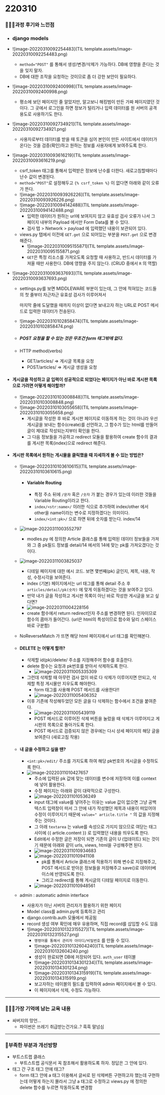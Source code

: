 # 220310

### 👨🏼‍🏫과정 후기와 느낀점

- ### django models

- ![image-20220310092254483](TIL template.assets/image-20220310092254483.png)
  - `method="POST"` 를 통해서 생성/변경/삭제가 가능하다. DB에 영향을 준다는 것을 잊지 말자.
  - DB에 대한 조작을 요청하는 것이므로 좀 더 강한 보안이 필요하다.

- ![image-20220310092400998](TIL template.assets/image-20220310092400998.png)
  - 평소에 보던 페이지인 줄 알았지만, 알고보니 해킹범이 만든 가짜 페이지였던 것이다. 그 곳에서 로그인을 하면 정보가 털리거나 입력 데이터를 원 서버의 공격용도로 사용하기도 한다.

- ![image-20220310092734921](TIL template.assets/image-20220310092734921.png)
  - 사용자로부터 데이터를 받을 때 토큰을 심어 본인이 만든 사이트에서 데이터가 온다는 것을 검증(확인)하고 원하는 정보를 사용자에게 보여주도록 한다.

- ![image-20220310093616219](TIL template.assets/image-20220310093616219.png)
  - csrf_token 태그를 통해서 입력받은 정보에 난수를 더한다. 새로고침할때마다 난수 값이 변경된다.
  - `method="POST"`로 설정해두고 `{% csrf_token %}` 이 없다면 아래와 같이 오류가 뜬다.
  - ![image-20220310093926226](TIL template.assets/image-20220310093926226.png)
  - ![image-20220310094142488](TIL template.assets/image-20220310094142488.png)
    - 입력한 데이터가 원하는 url에 보여지지 않고 유효성 검사 오류가 나서 그 페이지 내부의 Payload 에서만 Form Data를 볼 수 있다.
    - 검사 탭 > Network > payload 에 입력했던 내용이 보관되어 있다.
  - views.py 탭에서 이전에 `GET.get` 으로 되어있는 부분을 `POST.get` 으로 변경해준다.
    - ![image-20220310095155871](TIL template.assets/image-20220310095155871.png)
    - `GET`은 특정 리소스를 가져오도록 요청할 때 사용하고, 반드시 데이터를 가져올 때만 사용한다. DB에 영향을 주지 않는다. (CRUD 중에서 `R` 의 역할)

- ![image-20220310093637693](TIL template.assets/image-20220310093637693.png)
  - settings.py를 보면 MIDDLEWARE 부분이 있는데, 그 안에 적혀있는 코드들의 첫 줄부터 차근차근 유효성 검사가 이루어져서 

    마지막 줄에 도달했을 때까지 이상이 없다면 보내고자 하는 URL로 POST 메서드로 입력한 데이터가 전송된다.

  - ![image-20220310102858474](TIL template.assets/image-20220310102858474.png)

  - ##### POST 요청을 할 수 있는 것은 무조건 form 태그밖에 없다.

  - HTTP method(verbs)

    - GET/articles/ => 게시글 목록을 요청
    - POST/articles/ => 게시글 생성을 요청

- #### 게시글을 작성하고 글 입력이 성공적으로 되었다는 페이지가 아닌 바로 게시판 목록으로 가려면 어떻게 해야할까?

  - ![image-20220310103008848](TIL template.assets/image-20220310103008848.png)
  - ![image-20220310103055658](TIL template.assets/image-20220310103055658.png)
    - 게시글을 작성한 후 바로 게시판 페이지로 이동하게 하는 것이 아니라 우선 게시글을 보내는 함수(create)를 선언하고, 그 함수가 있는 html를 만들어 글이 제대로 작성되는지부터 확인을 한다.
    - 그 다음 정보들을 가공하고 redirect 모듈을 활용하여 create 함수의 결과를 게시판 목록(index)으로 redirect 해준다.

- #### 게시판 목록에서 원하는 게시물을 클릭했을 때 자세하게 볼 수 있는 방법은?

  - ![image-20220310103610615](TIL template.assets/image-20220310103610615.png)

    - #### Variable Routing 

      - 특정 주소 뒤에 `/문자` 혹은 `/숫자` 가 붙는 경우가 있는데 이러한 것들을 Variable Routing이라고 한다.
      - `index/<str:name>/` 이러한 식으로 추가하여 index/other 에서 other을 name이라는 변수로 지정하겠다는 의미이다.
      - `index/<int:pk>/` 으로 하면 뒤에 숫자를 받는다. index/14

  - ![image-20220311003552797](220310.assets/image-20220311003552797.png)

    - modles.py 에 정의한 Article 클래스를 통해 입력된 데이터 정보들을 가져와 그 중 pk필드 정보를 detail/14 에서의 14에 맞는 pk를 가져오겠다는 것이다.

  - ![image-20220311003825037](220310.assets/image-20220311003825037.png)

    - 디테일 페이지에 대한 예시 코드. 보면 몇번째(pk) 글인지, 제목, 내용, 작성, 수정시각을 보여준다.
    - index (기본) 페이지에서는 url 태그를 통해 detail 주소 후 `articles/detail/pk(숫자)` 에 맞게 이동하겠다는 것을 보여주고 있다.
    - 만약 내가 글을 작성하고 게시판 목록이 아닌 바로 작성한 게시글을 보고 싶다면?
    - ![image-20220311004228156](220310.assets/image-20220311004228156.png)
    - create 함수에서 return redirect인자 주소를 변경하면 된다. 인자이므로 함수의 콤마가 들어간다. (url은 html의 특성이므로 함수와 달리 스페이스바로 구분함)

  - NoReverseMatch 가 뜨면 해당 html 페이지에서 url 태그를 확인해본다.

  - #### DELETE 는 어떻게 할까?

    - 삭제할 id(pk)/delete/ 주소를 지정해주어 함수를 호출한다.
    - delete 함수는 요청과 pk번호를 받아서 삭제하도록 한다.
      - ![image-20220311005335309](220310.assets/image-20220311005335309.png)
    - 그런데 삭제할 때 아무런 검사 없이 바로 다 삭제가 이루어지면 안되고, 삭제할 특정 게시물만 지우도록 해야한다.
      - form 태그를 사용해 POST 메서드를 사용한다!!
      - ![image-20220311005406352](220310.assets/image-20220311005406352.png)
    - 이후 기존에 작성해두었던 모든 글을 다 삭제하는 함수에서 조건을 붙여준다.
      - ![image-20220311005439119](220310.assets/image-20220311005439119.png)
      - POST 메서드로 이루어진 삭제 버튼을 눌렀을 때 삭제가 이루어지고 게시판의 목록으로 돌아가도록 한다.
      - POST 메서드로 검증되지 않은 경우에는 다시 상세 페이지의 해당 글을 보여준다 (새로고침 작용)

  - #### 내 글을 수정하고 싶을 땐?

    - `<int:pk>/edit/` 주소를 가지도록 하여 해당 pk번호의 게시글을 수정하도록 한다.
    - ![image-20220311010427657](220310.assets/image-20220311010427657.png)
      - 주소에 입력된 pk 값에 맞는 데이터를 변수에 저장하여 이를 context에 넣어 활용한다.
      - 수정 페이지는 아래와 같이 대략적으로 구성한다.
      - ![image-20220311010536249](220310.assets/image-20220311010536249.png)
      - input 태그에 value를 넣어주는 이유는 value 값이 없으면 그냥 공백 텍스트 입력창이 떠서 그 안에 내가 작성했던 제목과 내용이 떠있어야 수정이 이루어지기 때문에 `value=" article.title "` 의 값을 지정해주는 것이다.
      - 그 아래 `textarea` 는 value를 속성으로 가지지 않으므로 여닫는 태그 사이에 {{ article.content }} 로 입력했던 내용을 띄우도록 한다.
      - Edit에서 수정한 글은 저장이 되면 기존의 글이 U (업데이트) 되는 것이기 때문에 아래와 같이 urls, views, html을 구성해주면 된다.
      - ![image-20220311010934683](220310.assets/image-20220311010934683.png)
      - ![image-20220311010941108](220310.assets/image-20220311010941108.png)
        - pk를 통해서 Article 클래스에 적용하기 위해 변수로 지정해주고, POST 메서드로 받아온 정보들을 저장해주고 save()로 데이터베이스에 반영되도록 한다.
        - 그리고 redirect를 통해 게시글의 디테일 페이지로 이동한다.
      - ![image-20220311010948561](220310.assets/image-20220311010948561.png)

  

  - admin : automatic admin interface
    - 사용자가 아닌 서버의 관리자가 활용하기 위한 페이지
    - Model class를 admin.py에 등록하고 관리
    - django.contrib.auth 모듈에서 제공됨
    - record 생성 여부 확인에 매우 유용하며, 직접 record를 삽입할 수도 있음
    - ![image-20220310132315527](TIL template.assets/image-20220310132315527.png)
      - `명령어를 통해서 관리자 아이디/비밀번호` 를 만들 수 있다.
      - ![image-20220310132604240](TIL template.assets/image-20220310132604240.png)
      - 생성이 완료되면 DB에 저장되어 있다. `auth_user` 테이블
      - ![image-20220310134301234](TIL template.assets/image-20220310134301234.png)
      - ![image-20220310134315919](TIL template.assets/image-20220310134315919.png)
      - 보고자하는 테이블의 필드를 입력하여 admin 페이지에서 볼 수 있다.
      - 이 페이지에서 삭제, 수정도 가능하다.


---

### 💁🏼‍♂️가장 기억에 남는 교육 내용

- 싸버지의 망언...
  - 파이썬은 쓰레기 취급받는건가요..? 흑흑 말넘심


---

### 💫부족한 부분과 개선방향

- 부트스트랩 클래스
  - 부트스트랩 공식문서 꼭 참조해서 활용하도록 하자. 정답은 그 안에 있다.
- 태그 간 구조 태그 안에 태그?
  - form 태그 안에 a 태그 이용해서 글씨로 된 삭제버튼 구현하고자 했는데 구현하는데 어떻게 하는지 몰라서 그냥 a 태그로 수정하고 views.py 에 정의한 delete 함수를 누르면 작동하도록 변경함
